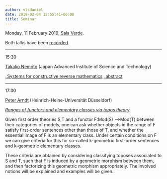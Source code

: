 ```yaml
---
author: vlsdaniel
date: 2019-02-04 12:55:41+00:00
title: Seminar
---
```


Monday, 11 February 2019,[ Sala Verde](http://www.di.univr.it/?ent=luogo&id=220&lang=it).

Both talks have been [recorded](https://www.youtube.com/channel/UCri699KHvTqn8QwnSlgVRZQ/featured).

___

15:30

[Takako Nemoto](http://www.jaist.ac.jp/~t-nemoto/) (Japan Advanced Institute of Science and Technology)

_[Systems for constructive reverse mathematics](https://www.youtube.com/watch?v=bxUXqHgXzsU)
_[abstract](https://logicseminarverona.files.wordpress.com/2019/02/nemoto.pdf)

___

17:00

[Peter Arndt](http://reh.math.uni-duesseldorf.de/~arndt/) (Heinrich-Heine-Universität Düsseldorf)

_[Ranges of functors and elementary classes via topos theory](https://www.youtube.com/watch?v=R0RlNEI2Owk)_

Given first order theories S,T and a functor F:Mod(S) -->Mod(T) between their categories of models, one can ask whether objects in the range of F satisfy first-order sentences other than those of T, and whether the essential image of F is an elementary class. Under certain conditions on F we can give criteria for this for so-called k-geometric first-order sentences and k-geometric elementary classes.

These criteria are obtained by considering classifying toposes associated to S and T, such that F is induced by a geometric morphism between them, and then factorizing this geometric morphism appropriately. The involved notions will be explained and examples will be given.
